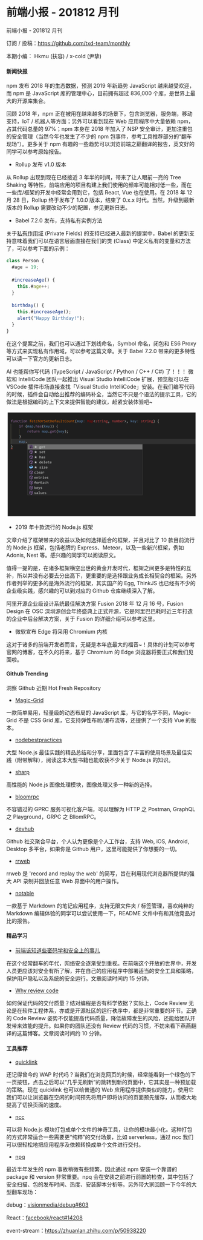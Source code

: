 # 前端小报 - 201812 月刊
前端小报 - 201812 月刊

订阅 / 投稿：https://github.com/txd-team/monthly

本期小编： Hkmu (扶容) / x-cold (尹挚)

<h4>新闻快报</h4>
npm 发布 2018 年的生态数据，预测 2019 年新趋势
JavaScript 越来越受欢迎，而 npm 是 JavaScript 库的管理中心，目前拥有超过 836,000 个库，是世界上最大的开源库集合。

回顾 2018 年，npm 正在被用在越来越多的场景下，包含浏览器，服务端，移动支持，IoT / 机器人等方面；另外可以看到现在 Web 应用程序中大量依赖 npm，占其代码总量的 97%；npm 本身在 2018 年加入了 NSP 安全审计，更加注重包的安全管理（当然今年也发生了不少的 npm 包事件，参考工具推荐部分的“翻车现场”）。更多关于 npm 有趣的一些趋势可以浏览前端之巅翻译的报告，英文好的同学可以参考原始报告。

- Rollup 发布 v1.0 版本

从 Rollup 出现到现在已经接近 3 年半的时间，带来了让人眼前一亮的 Tree Shaking 等特性，前端应用的项目构建上我们使用的频率可能相对低一些，而在一些库/框架的开发中经常会用到它，包括 React, Vue 也在使用。在 2018 年 12 月 28 日，Rollup 终于发布了 1.0.0 版本，结束了 0.x.x 时代。当然，升级到最新版本的 Rollup 需要改动不少的配置，参见更新日志。

- Babel 7.2.0 发布，支持私有实例方法

关于<a href="https://tc39.github.io/proposal-private-fields/?spm=a2c4e.11153940.blogcont685913.18.32e53b7czbQhVL">私有作用域</a> (Private Fields) 的支持已经进入最新的提案中，Babel 的更新支持意味着我们可以在语言层面直接在我们的类 (Class) 中定义私有的变量和方法了，可以参考下面的示例：

```js
class Person {
  #age = 19;

  #increaseAge() {
    this.#age++;
  }

  birthday() {
    this.#increaseAge();
    alert("Happy Birthday!");
  }
}
```

在这个提案之前，我们也可以通过下划线命名，Symbol 命名，闭包和 ES6 Proxy 等方式来实现私有作用域，可以参考这篇文章。关于 Babel 7.2.0 带来的更多特性可以读一下官方的更新日志。

AI 也能帮你写代码 (TypeScript / JavaScript / Python / C++ / C#) 了！！！
微软和 IntelliCode 团队一起推出 Visual Studio IntelliCode 扩展，预览版可以在 VSCode 插件市场直接查找「Visual Studio IntelliCode」安装。在我们编写代码的时候，插件会自动给出推荐的编码补全，当然它不只是个语法的提示工具，它的做法是根据编码的上下文来提供智能的建议，赶紧安装体验吧~

<div style="text-align:center" align="center">
<img src="/images/201812 月刊.png" align="center" />
</div>

- 2019 年十款流行的 Node.js 框架

文章介绍了框架带来的收益以及如何选择适合的框架，并且对比了 10 款目前流行的 Node.js 框架，包括老牌的 Express、Meteor，以及一些新兴框架，例如 Adonis, Nest 等。感兴趣的同学可以阅读原文。

值得一提的是，在诸多框架横空出世的黄金开发时代，框架之间更多是特性的互补，所以并没有必要去分出高下，更重要的是选择跟业务成长相契合的框架。另外作者列举的更多的是海外流行的框架，其实国产的 Egg, ThinkJS 也已经有不少的企业级实践，感兴趣的可以到对应的 Github 仓库继续深入了解。

阿里开源企业级设计系统最佳解决方案 Fusion
2018 年 12 月 16 号，Fusion Design 在 OSC 深圳源创会年终盛典上正式开源，它是阿里巴巴耗时近三年打造的企业中后台解决方案，关于 Fusion 的详细介绍可以参考这里。

- 微软宣布 Edge 将采用 Chromium 内核

这对于诸多的前端开发者而言，无疑是本年底最大的福音~！具体的计划可以参考官网的博客，在不久的将来，基于 Chromium 的 Edge 浏览器将要正式和我们见面啦。

<h4>Github Trending</h4>

洞察 Github 近期 Hot Fresh Repository

- <a href="https://github.com/e-oj/Magic-Grid?spm=a2c4e.11153940.blogcont685913.26.32e53b7cR65tFw">Magic-Grid</a>

一款简单易用，轻量级的动态布局的 JavaScript 库，与它的名字不同，Magic-Grid 不是 CSS Grid 库，它支持弹性布局/瀑布流等，还提供了一个支持 Vue 的版本。

- <a href="https://github.com/i0natan/nodebestpractices?spm=a2c4e.11153940.blogcont685913.28.32e53b7cVbqFIy">nodebestpractices</a>

大型 Node.js 最佳实践的精品总结和分享，里面包含了丰富的使用场景及最佳实践（附带解释），阅读这本大型书籍也能收获不少关于 Node.js 的知识。

- <a href="https://github.com/lovell/sharp?spm=a2c4e.11153940.blogcont685913.29.32e53b7cgpFiZK">sharp</a>

高性能的 Node.js 图像处理模块，图像处理又多一种新的选择。

- <a href="https://github.com/uw-labs/bloomrpc?spm=a2c4e.11153940.blogcont685913.30.32e53b7ckG8Ey1">bloomrpc</a>

不容错过的 GPRC 服务可视化客户端，可以理解为 HTTP 之 Postman, GraphQL 之 Playground，GRPC 之 BllomRPC。

- <a href="https://github.com/devhubapp/devhub?spm=a2c4e.11153940.blogcont685913.31.32e53b7cn7qRHz">devhub</a>

Github 社交聚合平台，个人认为更像是个人工作台，支持 Web, iOS, Android, Desktop 多平台，如果你是 Github 用户，这里可能提供了你想要的一切。

- <a href="https://github.com/rrweb-io/rrweb?spm=a2c4e.11153940.blogcont685913.32.32e53b7cc3F78G">rrweb</a>

rrweb 是 'record and replay the web' 的简写，旨在利用现代浏览器所提供的强大 API 录制并回放任意 Web 界面中的用户操作。

- <a href="https://github.com/fabiospampinato/notable?spm=a2c4e.11153940.blogcont685913.33.32e53b7c06mHLq">notable</a>

一款基于 Markdown 的笔记应用程序，支持无限文件夹 / 标签管理，喜欢纯粹的 Markdown 编辑体验的同学可以尝试使用一下，README 文件中有和其他竞品对比的报告。

<h4>精品学习</h4>

- <a href="https://mp.weixin.qq.com/s/eMa4y0-B9xqeB_mNPHeRSw?spm=a2c4e.11153940.blogcont685913.34.32e53b7c8MrWq5">前端该知道些密码学和安全上的事儿</a>

在这个经常翻车的年代，网络安全逐渐受到重视。在前端这个开放的世界中，开发人员更应该对安全有所了解，并在自己的应用程序中部署适当的安全工具和策略，保护用户隐私以及系统的安全运行。文章阅读时间约 15 分钟。

- <a href="https://mp.weixin.qq.com/s/5m3bBzFTN82ttEFN5EpBew?spm=a2c4e.11153940.blogcont685913.35.32e53b7cfPfArR">Why review code</a>

如何保证代码的交付质量？结对编程是否有科学依据？实际上，Code Review 无论是在软件工程体系，亦或是开源社区的运行秩序中，都是非常重要的环节。正确的 Code Review 姿势不仅能提高代码质量，降低故障发生的风险，还能给团队开发带来效能的提升。如果你的团队还没有 Review 代码的习惯，不妨来看下燕燕翻译的这篇博客。文章阅读时间约 10 分钟。

<h4>工具推荐</h4>

- <a href="https://github.com/GoogleChromeLabs/quicklink?spm=a2c4e.11153940.blogcont685913.36.32e53b7cwDwEoF">quicklink</a>

还记得曾今的 WAP 时代吗？当我们在浏览网页的时候，经常能看到一个绿色的下一页按钮，点击之后可以“几乎无刷新”的跳转到新的页面中，它其实是一种预加载的策略。现在 quicklink 也可以给普通的 Web 应用程序提供类似的能力，使用它我们可以让浏览器在空闲的时间预先将用户即将访问的页面预先缓存，从而极大地提高了切换页面的速度。

- <a href="https://github.com/zeit/ncc?spm=a2c4e.11153940.blogcont685913.37.32e53b7cP9FzTQ">ncc</a>

可以将 Node.js 模块打包成单个文件的神奇工具，让你的模块最小化。这种打包的方式非常适合一些需要更“纯粹”的交付场景，比如 serverless，通过 ncc 我们可以很轻松地把应用程序及依赖转换成单个文件进行交付。

- <a href="https://github.com/lirantal/npq?spm=a2c4e.11153940.blogcont685913.38.32e53b7coLC2Gu">npq</a>

最近半年发生的 npm 事故稍微有些频繁，因此通过 npm 安装一个靠谱的 package 和 version 非常重要。npq 会在安装之前进行前置的检查，其中包括了安全扫描、包的发布时间、热度、安装脚本分析等。另外带大家回顾一下今年的大型翻车现场：

debug：<a href="https://github.com/visionmedia/debug/issues/603?spm=a2c4e.11153940.blogcont685913.39.32e53b7cQ7IZWA">visionmedia/debug#603</a>

React：<a href="https://github.com/facebook/react/issues/14208?spm=a2c4e.11153940.blogcont685913.40.32e53b7chpLXy4">facebook/react#14208</a>

event-stream：https://zhuanlan.zhihu.com/p/50938220
